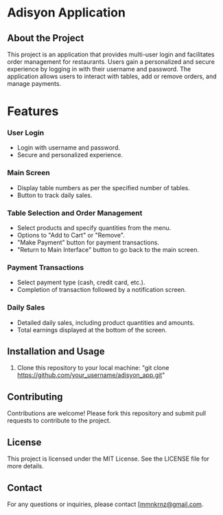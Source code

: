 # Adisyon Application

## About the Project
This project is an application that provides multi-user login and facilitates order management for restaurants. Users gain a personalized and secure experience by logging in with their username and password. The application allows users to interact with tables, add or remove orders, and manage payments.

# Features

### User Login
- Login with username and password.
- Secure and personalized experience.
### Main Screen
- Display table numbers as per the specified number of tables.
- Button to track daily sales.
### Table Selection and Order Management
- Select products and specify quantities from the menu.
- Options to "Add to Cart" or "Remove".
- "Make Payment" button for payment transactions.
- "Return to Main Interface" button to go back to the main screen.
### Payment Transactions
- Select payment type (cash, credit card, etc.).
- Completion of transaction followed by a notification screen.
### Daily Sales
- Detailed daily sales, including product quantities and amounts.
- Total earnings displayed at the bottom of the screen.

## Installation and Usage
1. Clone this repository to your local machine:
"git clone https://github.com/your_username/adisyon_app.git"


## Contributing
Contributions are welcome! Please fork this repository and submit pull requests to contribute to the project.

## License
This project is licensed under the MIT License. See the LICENSE file for more details.

## Contact
For any questions or inquiries, please contact [mmnkrnz@gmail.com.
